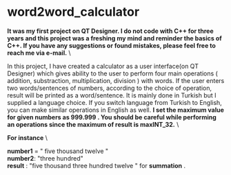 # word2word_calculator

**It was my first project on QT Designer. I do not code with C++ for three years and this project was a freshing my mind and reminder the basics of C++. If you have any suggestions or found mistakes, please feel free to reach me via e-mail.** \


In this project, I have created a calculator as a user interface(on QT Designer) which gives ability to the user to perform four main operations ( addition, substraction, multiplication, division ) with words. If the user enters two words/sentences of numbers, according to the choice of operation, result will be printed as a word/sentence. It is mainly done in Turkish but I supplied a language choice. If you switch language from Turkish to English, you can make similar operations in English as well. **I set the maximum value for given numbers as 999.999 . You should be careful while performing an operations since the maximum of result is maxINT_32.** \

**For instance** \

**number1** =  " five thousand twelve " \
**number2**: "three hundred" \
**result** : "five thousand three hundred twelve "  for **summation** .

 
